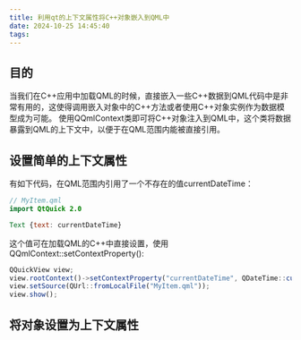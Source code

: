 ```yaml
---
title: 利用qt的上下文属性将C++对象嵌入到QML中
date: 2024-10-25 14:45:40
tags:
---
```

## 目的
当我们在C++应用中加载QML的时候，直接嵌入一些C++数据到QML代码中是非常有用的，这使得调用嵌入对象中的C++方法或者使用C++对象实例作为数据模型成为可能。
使用QQmlContext类即可将C++对象注入到QML中，这个类将数据暴露到QML的上下文中，以便于在QML范围内能被直接引用。

## 设置简单的上下文属性

有如下代码，在QML范围内引用了一个不存在的值currentDateTime：
```QML
// MyItem.qml
import QtQuick 2.0

Text {text: currentDateTime}
```
这个值可在加载QML的C++中直接设置，使用QQmlContext::setContextProperty():
```QML
QQuickView view;
view.rootContext()->setContextProperty("currentDateTime", QDateTime::currentDateTime());
view.setSource(QUrl::fromLocalFile("MyItem.qml"));
view.show();
```

## 将对象设置为上下文属性


